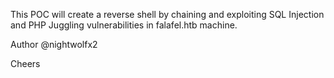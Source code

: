 This POC will create a reverse shell by chaining and exploiting SQL Injection and PHP Juggling vulnerabilities in falafel.htb machine.

Author @nightwolfx2

Cheers
